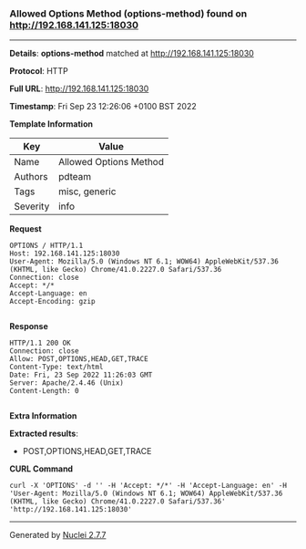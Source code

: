 ### Allowed Options Method (options-method) found on http://192.168.141.125:18030
---
**Details**: **options-method**  matched at http://192.168.141.125:18030

**Protocol**: HTTP

**Full URL**: http://192.168.141.125:18030

**Timestamp**: Fri Sep 23 12:26:06 +0100 BST 2022

**Template Information**

| Key | Value |
|---|---|
| Name | Allowed Options Method |
| Authors | pdteam |
| Tags | misc, generic |
| Severity | info |

**Request**
```http
OPTIONS / HTTP/1.1
Host: 192.168.141.125:18030
User-Agent: Mozilla/5.0 (Windows NT 6.1; WOW64) AppleWebKit/537.36 (KHTML, like Gecko) Chrome/41.0.2227.0 Safari/537.36
Connection: close
Accept: */*
Accept-Language: en
Accept-Encoding: gzip


```

**Response**
```http
HTTP/1.1 200 OK
Connection: close
Allow: POST,OPTIONS,HEAD,GET,TRACE
Content-Type: text/html
Date: Fri, 23 Sep 2022 11:26:03 GMT
Server: Apache/2.4.46 (Unix)
Content-Length: 0


```

**Extra Information**

**Extracted results**:

- POST,OPTIONS,HEAD,GET,TRACE



**CURL Command**
```
curl -X 'OPTIONS' -d '' -H 'Accept: */*' -H 'Accept-Language: en' -H 'User-Agent: Mozilla/5.0 (Windows NT 6.1; WOW64) AppleWebKit/537.36 (KHTML, like Gecko) Chrome/41.0.2227.0 Safari/537.36' 'http://192.168.141.125:18030'
```
---
Generated by [Nuclei 2.7.7](https://github.com/projectdiscovery/nuclei)